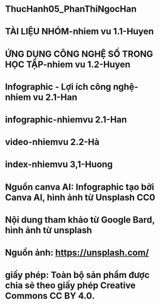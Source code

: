 # ThucHanh05_PhanThiNgocHan
# TÀI LIỆU NHÓM-nhiem vu 1.1-Huyen
# ỨNG DỤNG CÔNG NGHỆ SỐ TRONG HỌC TẬP-nhiem vu 1.2-Huyen
# Infographic - Lợi ích công nghệ-nhiem vu 2.1-Han
# infographic-nhiemvu 2.1-Han
# video-nhiemvu 2.2-Hà
# index-nhiemvu 3,1-Huong
# Nguồn canva AI: Infographic tạo bởi Canva AI, hình ảnh từ Unsplash CC0
# Nội dung tham khảo từ Google Bard, hình ảnh từ unsplash 
# Nguồn ảnh: https://unsplash.com/ 
# giấy phép: Toàn bộ sản phẩm được chia sẻ theo giấy phép Creative Commons CC BY 4.0.
